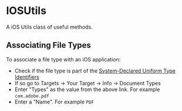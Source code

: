 # IOSUtils
A iOS Utils class of useful methods. 

## Associating File Types
To associate a file type with an iOS application:

* Check if the file type is part of the [System-Declared Uniform Type Identifiers](https://developer.apple.com/library/mac/documentation/Miscellaneous/Reference/UTIRef/Articles/System-DeclaredUniformTypeIdentifiers.html)
* If so go to Targets -> Your Target -> Info -> Document Types
* Enter "Types" as the value from the above link. For example `com.adobe.pdf`
* Enter a "Name". For example `PDF`
